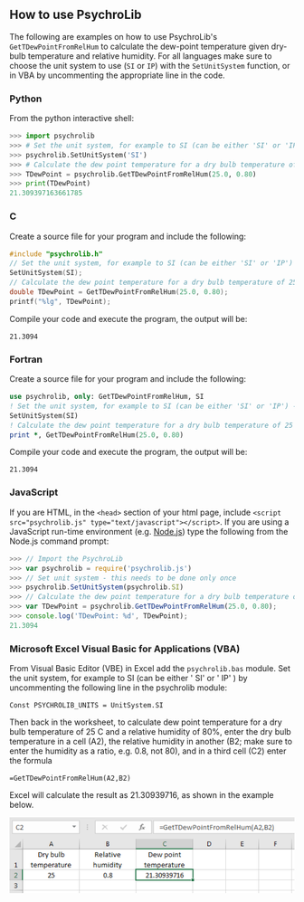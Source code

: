 ## How to use PsychroLib

The following are examples on how to use PsychroLib's `GetTDewPointFromRelHum` to calculate the dew-point temperature given dry-bulb temperature and relative humidity. For all languages make sure to choose the unit system to use (`SI` or `IP`) with the `SetUnitSystem` function, or in VBA by uncommenting the appropriate line in the code.

### Python

From the python interactive shell:

```python
>>> import psychrolib
>>> # Set the unit system, for example to SI (can be either 'SI' or 'IP') - this needs to be done only once
>>> psychrolib.SetUnitSystem('SI')
>>> # Calculate the dew point temperature for a dry bulb temperature of 25 C and a relative humidity of 80%
>>> TDewPoint = psychrolib.GetTDewPointFromRelHum(25.0, 0.80)
>>> print(TDewPoint)
21.309397163661785
```

### C

Create a source file for your program and include the following:

```c
#include "psychrolib.h"
// Set the unit system, for example to SI (can be either 'SI' or 'IP') - this needs to be done only once
SetUnitSystem(SI);
// Calculate the dew point temperature for a dry bulb temperature of 25 C and a relative humidity of 80%
double TDewPoint = GetTDewPointFromRelHum(25.0, 0.80);
printf("%lg", TDewPoint);
```

Compile your code and execute the program, the output will be:

```
21.3094
```

### Fortran
Create a source file for your program and include the following:

```fortran
use psychrolib, only: GetTDewPointFromRelHum, SI
! Set the unit system, for example to SI (can be either 'SI' or 'IP') - this needs to be done only once
SetUnitSystem(SI)
! Calculate the dew point temperature for a dry bulb temperature of 25 C and a relative humidity of 80%
print *, GetTDewPointFromRelHum(25.0, 0.80)
```

Compile your code and execute the program, the output will be:

```
21.3094
```

### JavaScript

If you are  HTML, in the `<head>` section of your html page, include `<script src="psychrolib.js" type="text/javascript"></script>`. If you are using a JavaScript run-time environment (e.g. [Node.js](https://nodejs.org)) type the following from the Node.js command prompt:

```js
>>> // Import the PsychroLib
>>> var psychrolib = require('psychrolib.js')
>>> // Set unit system - this needs to be done only once
>>> psychrolib.SetUnitSystem(psychrolib.SI)
>>> // Calculate the dew point temperature for a dry bulb temperature of 25 C and a relative humidity of 80%
>>> var TDewPoint = psychrolib.GetTDewPointFromRelHum(25.0, 0.80);
>>> console.log('TDewPoint: %d', TDewPoint);
21.3094
```

### Microsoft Excel Visual Basic for Applications (VBA)

From Visual Basic Editor (VBE) in Excel add the `psychrolib.bas` module. Set the unit system, for example to SI (can be either ' SI'  or ' IP' ) by uncommenting the following line in the psychrolib module:

```basic
Const PSYCHROLIB_UNITS = UnitSystem.SI
```
Then back in the worksheet, to calculate dew point temperature for a dry bulb temperature of 25 C and a relative humidity of 80%, enter the dry bulb temperature in a cell (A2), the relative humidity in another (B2; make sure to enter the humidity as a ratio, e.g. 0.8, not 80), and in a third cell (C2) enter the formula
```basic
=GetTDewPointFromRelHum(A2,B2)
```
Excel will calculate the result as 21.30939716, as shown in the example below.
<p align="center"><img src="../assets/excel-example.png" alt="Excel/VBA"></p>

